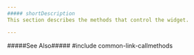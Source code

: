 ```yaml
---
##### shortDescription
This section describes the methods that control the widget.

---
```

#####See Also#####
#include common-link-callmethods